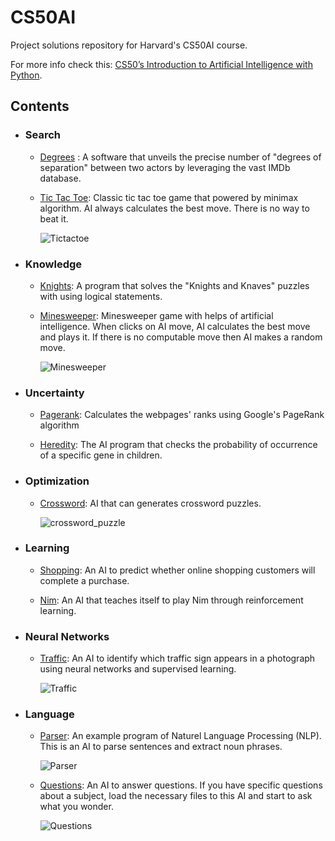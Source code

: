 # CS50AI
Project solutions repository for Harvard's CS50AI course.

For more info check this: [CS50’s Introduction to Artificial Intelligence with Python](https://cs50.harvard.edu/ai/2020/).

## Contents
- ### Search
  - [Degrees](https://github.com/BurakAhmet/cs50AI/tree/main/0.Search/degrees) : A software that unveils the precise number of "degrees of separation" between two actors by leveraging the vast IMDb database.
    
  - [Tic Tac Toe](https://github.com/BurakAhmet/cs50AI/tree/main/0.Search/tictactoe): Classic tic tac toe game that powered by minimax algorithm. AI always calculates the best move. There is no way to beat it.
    
    ![Tictactoe](https://github.com/BurakAhmet/cs50AI/assets/89780902/d273a5b8-6f24-4f23-96e7-004aaccabf53)
    
- ### Knowledge
  - [Knights](https://github.com/BurakAhmet/cs50AI/tree/main/1.Knowledge/knights): A program that solves the "Knights and Knaves" puzzles with using logical statements.
    
  - [Minesweeper](https://github.com/BurakAhmet/cs50AI/tree/main/1.Knowledge/minesweeper): Minesweeper game with helps of artificial intelligence. When clicks on AI move, AI calculates the best move and plays it. If there is no computable move then AI makes a random move.
    
    ![Minesweeper](https://github.com/BurakAhmet/cs50AI/assets/89780902/6e3d5032-acd1-4b88-b98b-c4312f1eaa7c)
    
- ### Uncertainty
  - [Pagerank](https://github.com/BurakAhmet/cs50AI/tree/main/2.Uncertainty/pagerank): Calculates the webpages' ranks using Google's PageRank algorithm

  - [Heredity](https://github.com/BurakAhmet/cs50AI/tree/main/2.Uncertainty/heredity): The AI program that checks the probability of occurrence of a specific gene in children.

- ### Optimization
    - [Crossword](https://github.com/BurakAhmet/cs50AI/tree/main/3.Optimization/crossword): AI that can generates crossword puzzles.
      
      ![crossword_puzzle](https://github.com/BurakAhmet/cs50AI/assets/89780902/d9ba3e74-6c1d-466c-ab69-bc72c3e83fec)
      
- ### Learning
    - [Shopping](https://github.com/BurakAhmet/cs50AI/tree/main/4.Learning/shopping): An AI to predict whether online shopping customers will complete a purchase.
      
    - [Nim](https://github.com/BurakAhmet/cs50AI/tree/main/4.Learning/nim): An AI that teaches itself to play Nim through reinforcement learning.

- ### Neural Networks
    - [Traffic](https://github.com/BurakAhmet/cs50AI/tree/main/5.Neural%20Networks/traffic): An AI to identify which traffic sign appears in a photograph using neural networks and supervised learning.
 
      ![Traffic](https://github.com/BurakAhmet/cs50AI/assets/89780902/c8e6d940-d631-4a0e-9e97-7b97e7fd5be2)

- ### Language
    - [Parser](https://github.com/BurakAhmet/cs50AI/tree/main/6.Language/parser): An example program of Naturel Language Processing (NLP). This is an AI to parse sentences and extract noun phrases.
  
      ![Parser](https://github.com/BurakAhmet/cs50AI/assets/89780902/583b33aa-fec4-4ac4-84d5-836b08d83b74)

    - [Questions](https://github.com/BurakAhmet/cs50AI/tree/main/6.Language/questions): An AI to answer questions. If you have specific questions about a subject, load the necessary files to this AI and start to ask what you wonder.

      ![Questions](https://github.com/BurakAhmet/cs50AI/assets/89780902/f61e3425-7125-43de-9ac7-c6612fdfe6d4)



